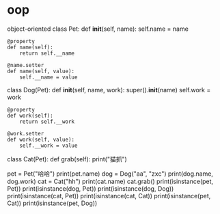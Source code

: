# oop
object-oriented
class Pet:
    def __init__(self, name):
        self.name = name

    @property
    def name(self):
        return self.__name

    @name.setter
    def name(self, value):
        self.__name = value


class Dog(Pet):
    def __init__(self, name, work):
        super().__init__(name)
        self.work = work

    @property
    def work(self):
        return self.__work

    @work.setter
    def work(self, value):
        self.__work = value


class Cat(Pet):
    def grab(self):
        print("猫抓")


pet = Pet("哈哈")
print(pet.name)
dog = Dog("aa", "zxc")
print(dog.name, dog.work)
cat = Cat("hh")
print(cat.name)
cat.grab()
print(isinstance(pet, Pet))
print(isinstance(dog, Pet))
print(isinstance(dog, Dog))
print(isinstance(cat, Pet))
print(isinstance(cat, Cat))
print(isinstance(pet, Cat))
print(isinstance(pet, Dog))

